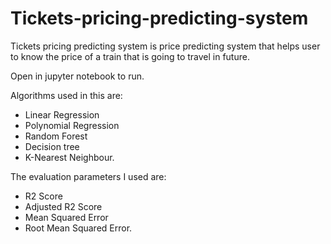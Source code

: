 # Tickets-pricing-predicting-system
Tickets pricing predicting system is price predicting system that helps user to know the price of a train that is going to travel in future. 

Open in jupyter notebook to run. 

Algorithms used in this are: 
- Linear Regression
- Polynomial Regression
- Random Forest
- Decision tree
- K-Nearest Neighbour.

The evaluation parameters I used are:  
- R2 Score
- Adjusted R2 Score
- Mean Squared Error 
- Root Mean Squared Error.
